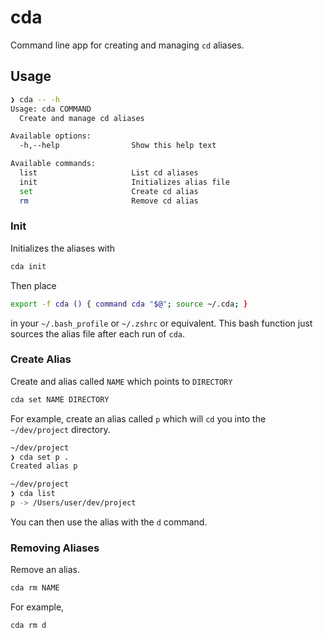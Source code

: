 # cda

Command line app for creating and managing `cd` aliases.

## Usage

```sh
❯ cda -- -h
Usage: cda COMMAND
  Create and manage cd aliases

Available options:
  -h,--help                Show this help text

Available commands:
  list                     List cd aliases
  init                     Initializes alias file
  set                      Create cd alias
  rm                       Remove cd alias
```

### Init

Initializes the aliases with

```sh
cda init
```

Then place

```sh
export -f cda () { command cda "$@"; source ~/.cda; }
```

in your `~/.bash_profile` or `~/.zshrc` or equivalent. This bash function just sources the alias file after each run of `cda`.

### Create Alias

Create and alias called `NAME` which points to `DIRECTORY`

```sh
cda set NAME DIRECTORY
```

For example, create an alias called `p` which will `cd` you into the `~/dev/project` directory.

```sh
~/dev/project
❯ cda set p .
Created alias p

~/dev/project
❯ cda list
p -> /Users/user/dev/project
```

You can then use the alias with the `d` command.

### Removing Aliases

Remove an alias.

```sh
cda rm NAME
```

For example,

```sh
cda rm d
```